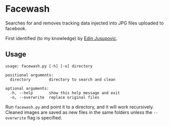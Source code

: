 # Facewash

Searches for and removes tracking data injected into JPG files uploaded to facebook.

First identified (to my knowledge) by [Edin Jusupovic](https://twitter.com/oasace/status/1149181539000864769).

## Usage

```
usage: facewash.py [-h] [-o] directory

positional arguments:
  directory        directory to search and clean

optional arguments:
  -h, --help       show this help message and exit
  -o, --overwrite  replace original files

```

Run `facewash.py` and point it to a directory, and it will work recursively. Cleaned images are saved as new files in the same folders unless the `--overwrite` flag is specified.
